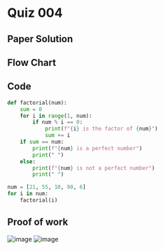# Quiz 004

## Paper Solution

## Flow Chart

## Code
```.py
def factorial(num):
    sum = 0
    for i in range(1, num):
        if num % i == 0:
            print(f"{i} is the factor of {num}")
            sum += i
    if sum == num:
        print(f"{num} is a perfect number")
        print(" ")
    else:
        print(f"{num} is not a perfect number")
        print(" ")

num = [21, 55, 10, 90, 6]
for i in num:
    factorial(i)
```
## Proof of work
![image](https://github.com/user-attachments/assets/5994733c-b48f-4997-80ac-5ec74cb512b8)
![image](https://github.com/user-attachments/assets/13c28767-acec-43af-b4d1-83d133ecc1a8)


